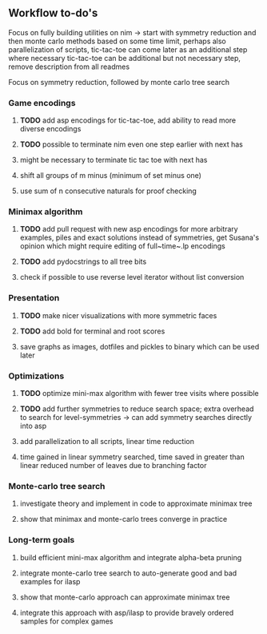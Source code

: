 Workflow to-do\'s
-----------------

Focus on fully building utilities on nim -\> start with symmetry
reduction and then monte carlo methods based on some time limit, perhaps
also parallelization of scripts, tic-tac-toe can come later as an
additional step where necessary tic-tac-toe can be additional but not
necessary step, remove description from all readmes

Focus on symmetry reduction, followed by monte carlo tree search

### Game encodings

1.  **TODO** add asp encodings for tic-tac-toe, add ability
    to read more diverse encodings

2.  **TODO** possible to terminate nim even one step earlier
    with next has

3.  might be necessary to terminate tic tac toe with next has

4.  shift all groups of m minus (minimum of set minus one)

5.  use sum of n consecutive naturals for proof checking

### Minimax algorithm

1.  **TODO** add pull request with new asp encodings for more
    arbitrary examples, piles and exact solutions instead of symmetries,
    get Susana\'s opinion which might require editing of full~time~.lp
    encodings

2.  **TODO** add pydocstrings to all tree bits

3.  check if possible to use reverse level iterator without list
    conversion

### Presentation

1.  **TODO** make nicer visualizations with more symmetric
    faces

2.  **TODO** add bold for terminal and root scores

3.  save graphs as images, dotfiles and pickles to binary which can be
    used later

### Optimizations

1.  **TODO** optimize mini-max algorithm with fewer tree
    visits where possible

2.  **TODO** add further symmetries to reduce search space;
    extra overhead to search for level-symmetries -\> can add symmetry
    searches directly into asp

3.  add parallelization to all scripts, linear time reduction

4.  time gained in linear symmetry searched, time saved in greater than
    linear reduced number of leaves due to branching factor

### Monte-carlo tree search

1.  investigate theory and implement in code to approximate minimax tree

2.  show that minimax and monte-carlo trees converge in practice

### Long-term goals

1.  build efficient mini-max algorithm and integrate alpha-beta pruning

2.  integrate monte-carlo tree search to auto-generate good and bad
    examples for ilasp

3.  show that monte-carlo approach can approximate minimax tree

4.  integrate this approach with asp/ilasp to provide bravely ordered
    samples for complex games
